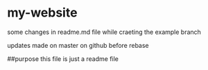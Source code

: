# my-website

some changes in readme.md file while craeting the example branch

updates made on master on github before rebase

##purpose
this file is just a readme file
